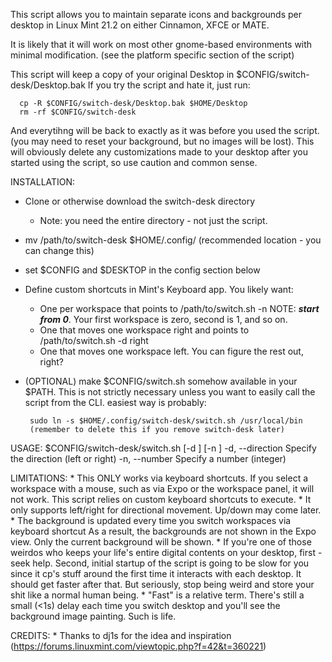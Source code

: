 This script allows you to maintain separate icons and backgrounds per desktop
in Linux Mint 21.2 on either Cinnamon, XFCE or MATE.  

It is likely that it will work on most other gnome-based environments with
minimal modification.  (see the platform specific section of the script)

This script will keep a copy of your original Desktop in $CONFIG/switch-desk/Desktop.bak
If you try the script and hate it, just run:

      cp -R $CONFIG/switch-desk/Desktop.bak $HOME/Desktop
      rm -rf $CONFIG/switch-desk

And everytihng will be back to exactly as it was before you used the script.  (you may
need to reset your background, but no images will be lost).  This will obviously 
delete any customizations made to your desktop after you started using the script, 
so use caution and common sense.

 INSTALLATION: 
   * Clone or otherwise download the switch-desk directory
      - Note: you need the entire directory - not just the script.
   * mv /path/to/switch-desk $HOME/.config/  (recommended location - you can change this)
   * set $CONFIG and $DESKTOP in the config section below
   * Define custom shortcuts in Mint's Keyboard app.  You likely want:
      - One per workspace that points to /path/to/switch.sh -n <workspace number>
        NOTE: ***start from 0***.  Your first workspace is zero, second is 1, and so on.
      - One that moves one workspace right and points to /path/to/switch.sh -d right
      - One that moves one workspace left.  You can figure the rest out, right?
   * (OPTIONAL) make $CONFIG/switch.sh somehow available in your $PATH.  This is 
     not strictly necessary unless you want to easily call the script from the CLI.
     easiest way is probably:

          sudo ln -s $HOME/.config/switch-desk/switch.sh /usr/local/bin
          (remember to delete this if you remove switch-desk later)

 USAGE: $CONFIG/switch-desk/switch.sh [-d <direction>] [-n <number>]
            -d, --direction  Specify the direction (left or right)
            -n, --number     Specify a number (integer)

 LIMITATIONS:
    * This ONLY works via keyboard shortcuts.  If you select a workspace with a mouse,
      such as via Expo or the workspace panel, it will not work.  This script relies
      on custom keyboard shortcuts to execute.
    * It only supports left/right for directional movement.  Up/down may come later.
    * The background is updated every time you switch workspaces via keyboard shortcut
      As a result, the backgrounds are not shown in the Expo view.  Only the current
      background will be shown.
    * If you're one of those weirdos who keeps your life's entire digital contents
      on your desktop, first - seek help.  Second, initial startup of the script
      is going to be slow for you since it cp's stuff around the first time it 
      interacts with each desktop.  It should get faster after that.  But seriously,
      stop being weird and store your shit like a normal human being.
    * "Fast" is a relative term.  There's still a small (<1s) delay each time you
      switch desktop and you'll see the background image painting.  Such is life. 

 CREDITS:
    * Thanks to dj1s for the idea and inspiration
      (https://forums.linuxmint.com/viewtopic.php?f=42&t=360221)

